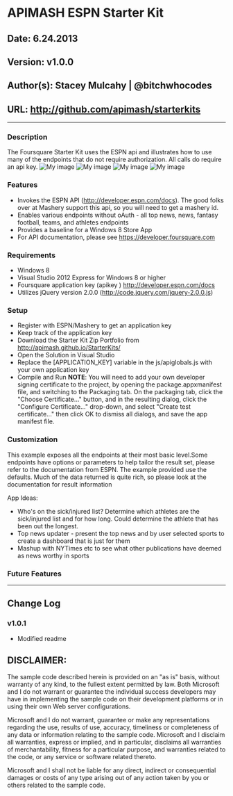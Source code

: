 # APIMASH ESPN Starter Kit
## Date: 6.24.2013
## Version: v1.0.0
## Author(s): Stacey Mulcahy | @bitchwhocodes
## URL: http://github.com/apimash/starterkits

----------
### Description
The Foursquare Starter Kit uses the ESPN api and illustrates how to use many of the endpoints that do not require authorization. All calls do require an api key.
![My image](image.png) 
![My image](image1.png) 
![My image](image2.png) 
![My image](image3.png) 

### Features
 - Invokes the ESPN API (http://developer.espn.com/docs). The good folks over at Mashery support this api, so you will need to get a mashery id. 
 - Enables various endpoints without oAuth - all top news, news, fantasy football, teams, and athletes endpoints 
 - Provides a baseline for a Windows 8 Store App
 - For API documentation, please see https://developer.foursquare.com

### Requirements

 - Windows 8
 - Visual Studio 2012 Express for Windows 8 or higher
 - Foursquare application key (apikey ) http://developer.espn.com/docs
 - Utilizes jQuery version 2.0.0 (http://code.jquery.com/jquery-2.0.0.js)

### Setup

 - Register with ESPN/Mashery to get an application key
 - Keep track of the application key
 - Download the Starter Kit Zip Portfolio from http://apimash.github.io/StarterKits/
 - Open the Solution in Visual Studio
 - Replace the [APPLICATION_KEY] variable in the js/apiglobals.js with your own application key
 - Compile and Run
 **NOTE**: You will need to add your own developer signing certificate to the project, by opening the package.appxmanifest file, and switching to the Packaging tab. On the packaging tab, click the "Choose Certificate..." button, and in the resulting dialog, click the "Configure Certificate..." drop-down, and select "Create test certificate..." then click OK to dismiss all dialogs, and save the app manifest file.

### Customization
This example exposes all the endpoints at their most basic level.Some endpoints have options or parameters to help tailor the result set, please refer to the documentation from ESPN. The example provided use the defaults.  Much of the data returned is quite rich, so please look at the documentation for result information

App Ideas:
- Who's on the sick/injured list? Determine which athletes are the sick/injured list and for how long. Could determine the athlete that has been out the longest.
- Top news updater - present the top news and by user selected sports to create a dashboard that is just for them
- Mashup with NYTimes etc to see what other publications have deemed as news worthy in sports

### Future Features


----------

## Change Log
### v1.0.1
- Modified readme

## DISCLAIMER: 
 
The sample code described herein is provided on an "as is" basis, without warranty of any kind, to the fullest extent permitted by law. Both Microsoft and I do not warrant or guarantee the individual success developers may have in implementing the sample code on their development platforms or in using their own Web server configurations. 
 
Microsoft and I do not warrant, guarantee or make any representations regarding the use, results of use, accuracy, timeliness or completeness of any data or information relating to the sample code. Microsoft and I disclaim all warranties, express or implied, and in particular, disclaims all warranties of merchantability, fitness for a particular purpose, and warranties related to the code, or any service or software related thereto. 
 
Microsoft and I shall not be liable for any direct, indirect or consequential damages or costs of any type arising out of any action taken by you or others related to the sample code.

